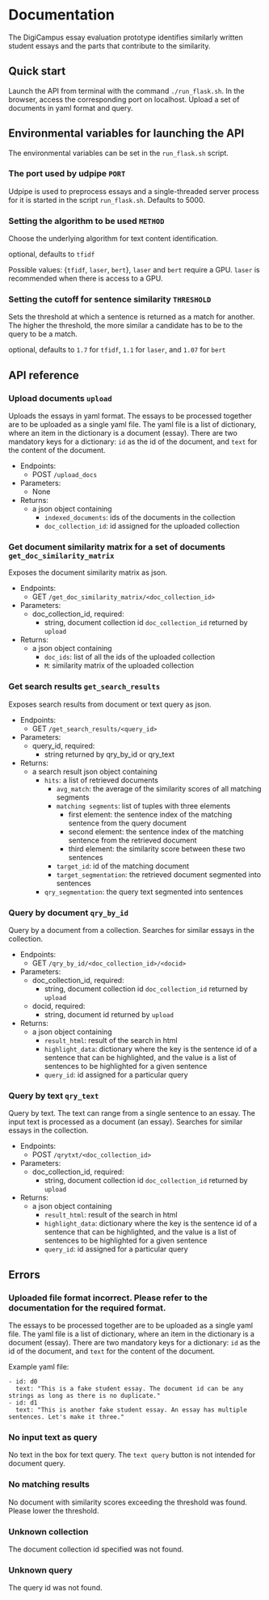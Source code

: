 # Documentation

The DigiCampus essay evaluation prototype identifies similarly written student essays and the parts that contribute to the similarity.


## Quick start

Launch the API from terminal with the command `./run_flask.sh`. In the browser, access the corresponding port on localhost. Upload a set of documents in yaml format and query.


## Environmental variables for launching the API

The environmental variables can be set in the `run_flask.sh` script.

### The port used by udpipe `PORT`

Udpipe is used to preprocess essays and a single-threaded server process for it is started in the script `run_flask.sh`. Defaults to 5000.


### Setting the algorithm to be used `METHOD`

Choose the underlying algorithm for text content identification.

optional, defaults to `tfidf`

Possible values: {`tfidf`, `laser`, `bert`}, `laser` and `bert` require a GPU. `laser` is recommended when there is access to a GPU.


### Setting the cutoff for sentence similarity `THRESHOLD`

Sets the threshold at which a sentence is returned as a match for another. The higher the threshold, the more similar a candidate has to be to the query to be a match.

optional, defaults to `1.7` for `tfidf`, `1.1` for `laser`, and `1.07` for `bert`


## API reference

### Upload documents `upload`

Uploads the essays in yaml format. The essays to be processed together are to be uploaded as a single yaml file. The yaml file is a list of dictionary, where an item in the dictionary is a document (essay). There are two mandatory keys for a dictionary: `id` as the id of the document, and `text` for the content of the document.

- Endpoints:
  - POST `/upload_docs`
- Parameters:
  - None
- Returns:
  - a json object containing
    - `indexed_documents`: ids of the documents in the collection
    - `doc_collection_id`: id assigned for the uploaded collection


### Get document similarity matrix for a set of documents `get_doc_similarity_matrix`

Exposes the document similarity matrix as json.

- Endpoints:
  - GET `/get_doc_similarity_matrix/<doc_collection_id>`
- Parameters:
  - doc_collection_id, required:
    - string, document collection id `doc_collection_id` returned by `upload`
- Returns:
  - a json object containing
    - `doc_ids`: list of all the ids of the uploaded collection
    - `M`: similarity matrix of the uploaded collection


### Get search results `get_search_results`

Exposes search results from document or text query as json.

- Endpoints:
  - GET `/get_search_results/<query_id>`
- Parameters:
  - query_id, required:
    - string returned by qry_by_id or qry_text
- Returns:
  - a search result json object containing
    - `hits`: a list of retrieved documents
      - `avg_match`: the average of the similarity scores of all matching segments
      - `matching segments`: list of tuples with three elements
        - first element: the sentence index of the matching sentence from the query document
        - second element: the sentence index of the matching sentence from the retrieved document
        - third element: the similarity score between these two sentences
      - `target_id`: id of the matching document
      - `target_segmentation`: the retrieved document segmented into sentences
    - `qry_segmentation`: the query text segmented into sentences


### Query by document `qry_by_id`

Query by a document from a collection. Searches for similar essays in the collection.

- Endpoints:
  - GET `/qry_by_id/<doc_collection_id>/<docid>`
- Parameters:
  - doc_collection_id, required:
    - string, document collection id `doc_collection_id` returned by `upload`
  - docid, required:
    - string, document id returned by `upload`
- Returns:
  - a json object containing
    - `result_html`: result of the search in html
    - `highlight_data`: dictionary where the key is the sentence id of a sentence that can be highlighted, and the value is a list of sentences to be highlighted for a given sentence
    - `query_id`: id assigned for a particular query


### Query by text `qry_text`

Query by text. The text can range from a single sentence to an essay. The input text is processed as a document (an essay). Searches for similar essays in the collection.

- Endpoints:
  - POST `/qrytxt/<doc_collection_id>`
- Parameters:
  - doc_collection_id, required:
    - string, document collection id `doc_collection_id` returned by `upload`
- Returns:
  - a json object containing
    - `result_html`: result of the search in html
    - `highlight_data`: dictionary where the key is the sentence id of a sentence that can be highlighted, and the value is a list of sentences to be highlighted for a given sentence
    - `query_id`: id assigned for a particular query


## Errors

### Uploaded file format incorrect. Please refer to the documentation for the required format.

The essays to be processed together are to be uploaded as a single yaml file. The yaml file is a list of dictionary, where an item in the dictionary is a document (essay). There are two mandatory keys for a dictionary: `id` as the id of the document, and `text` for the content of the document.

Example yaml file:

```
- id: d0
  text: "This is a fake student essay. The document id can be any strings as long as there is no duplicate."
- id: d1
  text: "This is another fake student essay. An essay has multiple sentences. Let's make it three."
```


### No input text as query

No text in the box for text query. The `text query` button is not intended for document query.


### No matching results

No document with similarity scores exceeding the threshold was found. Please lower the threshold.


### Unknown collection

The document collection id specified was not found.


### Unknown query

The query id was not found.